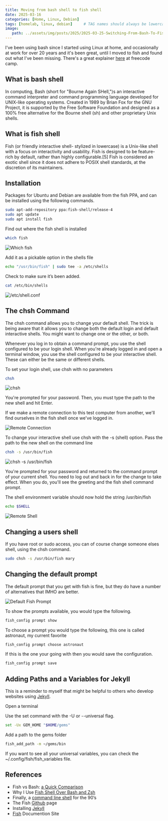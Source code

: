```yaml
---
title: Moving from bash shell to fish shell
date: 2025-03-16
categories: [Home, Linux, Debian]
tags: [homelab, linux, debian]     # TAG names should always be lowercase
image:
   path: ../assets/img/posts/2025/2025-03-25-Switching-From-Bash-To-Fish/header.webp
---
```


I've been using bash since I started using Linux at home, and occasionally at work for over 20 years and it's been great, until I moved to fish and found out what I've been missing. There's a great explainer [here](https://www.freecodecamp.org/news/linux-shells-explained/) at freecode camp.

## What is bash shell

In computing, Bash (short for "Bourne Again SHell,")s an interactive command interpreter and command programming language developed for UNIX-like operating systems. Created in 1989 by Brian Fox for the GNU Project, it is supported by the Free Software Foundation and designed as a 100% free alternative for the Bourne shell (sh) and other proprietary Unix shells.

## What is fish shell

Fish (or friendly interactive shell- stylized in lowercase) is a Unix-like shell with a focus on interactivity and usability. Fish is designed to be feature-rich by default, rather than highly configurable.[5] Fish is considered an exotic shell since it does not adhere to POSIX shell standards, at the discretion of its maintainers.

## Installation

Packages for Ubuntu and Debian are available from the fish PPA, and can be installed using the following commands.

```bash
sudo apt-add-repository ppa:fish-shell/release-4
sudo apt update
sudo apt install fish
```

Find out where the fish shell is installed

```bash
which fish
```

![Which fish](../assets/img/posts/2025/2025-03-25-Switching-From-Bash-To-Fish/which_fish.webp)

Add it as a pickable option in the shells file

```bash
echo "/usr/bin/fish" | sudo tee -a /etc/shells
```

Check to make sure it’s been added.

```bash
cat /etc/bin/shells
```

![/etc/shell.conf](../assets/img/posts/2025/2025-03-25-Switching-From-Bash-To-Fish/etc-shells-file.webp)

## The chsh Command

The chsh command allows you to change your default shell. The trick is being aware that it allows you to change both the default login and default interactive shells. You might want to change one or the other, or both.

Whenever you log in to obtain a command prompt, you use the shell configured to be your login shell. When you're already logged in and open a terminal window, you use the shell configured to be your interactive shell. These can either be the same or different shells.

To set your login shell, use chsh with no parameters

```bash
chsh
```

![chsh](../assets/img/posts/2025/2025-03-25-Switching-From-Bash-To-Fish/chsh.webp)

You're prompted for your password. Then, you must type the path to the new shell and hit Enter.

If we make a remote connection to this test computer from another, we'll find ourselves in the fish shell once we've logged in.

![Remote Connection](../assets/img/posts/2025/2025-03-25-Switching-From-Bash-To-Fish/remote.webp)

To change your interactive shell use chsh with the -s (shell) option. Pass the path to the new shell on the command line

```bash
chsh -s /usr/bin/fish
```

![chsh -s /usr/bin/fish](../assets/img/posts/2025/2025-03-25-Switching-From-Bash-To-Fish/chsh-s.webp)

You're prompted for your password and returned to the command prompt of your current shell. You need to log out and back in for the change to take effect. When you do, you'll see the greeting and the fish shell command prompt.

The shell environment variable should now hold the string /usr/bin/fish

```bash
echo $SHELL
```

![Remote Shell](../assets/img/posts/2025/2025-03-25-Switching-From-Bash-To-Fish/remote.webp)

## Changing a users shell

If you have root or sudo access, you can of course change someone elses shell, using the chsh command.

```bash
sudo chsh -s /usr/bin/fish mary
```

## Changing the default prompt

The default prompt that you get with fish is fine, but they do have a number of alternatives that IMHO are better.

![Default Fish Prompt](../assets/img/posts/2025/2025-03-25-Switching-From-Bash-To-Fish/default_prompt.webp)

To show the prompts available, you would type the following.

```bash
fish_config prompt show 
```

To choose a prompt you would type the following, this one is called astronaut, my current favorite

```bash
fish_config prompt choose astronaut
```

If this is the one your going with then you would save the configuration.

```bash
fish_config prompt save
```

## Adding Paths and a Variables for Jekyll

This is a reminder to myself that might be helpful to others who develop websites using [Jekyll](https://jekyllrb.com/docs/installation/ubuntu/).

Open a terminal

Use the set command with the -U or --universal flag.

```bash
set -Ux GEM_HOME "$HOME/gems"
```

Add a path to the gems folder

```bash
fish_add_path -m ~/gems/bin
```

If you want to see all your universal variables, you can check the ~/.config/fish/fish_variables file.

## References

* Fish vs Bash: [a Quick Comparison](https://bashcommands.com/fish-vs-bash)
* Why I Use [Fish Shell Over Bash and Zsh](https://medium.com/better-programming/why-i-use-fish-shell-over-bash-and-zsh-407d23293839)
* Finally, a [command line shell](https://fishshell.com/) for the 90’s
* The Fish [Github](https://github.com/fish-shell/fish-shell) page
* Installing [Jekyll](https://jekyllrb.com/docs/installation/ubuntu/)
* [Fish](https://fishshell.com/docs/current/index.html) Documention Site
